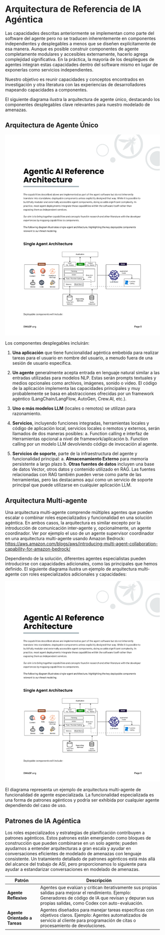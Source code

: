 # Arquitectura de Referencia de IA Agéntica

Las capacidades descritas anteriormente se implementan como parte del software del agente pero no se traducen inherentemente en componentes independientes y desplegables a menos que se diseñen explícitamente de esa manera. Aunque es posible construir componentes de agente completamente modulares y accesibles externamente, hacerlo agrega complejidad significativa. En la práctica, la mayoría de los despliegues de agentes integran estas capacidades dentro del software mismo en lugar de exponerlas como servicios independientes.

Nuestro objetivo es reunir capacidades y conceptos encontrados en investigación y otra literatura con las experiencias de desarrolladores mapeando capacidades a componentes.

El siguiente diagrama ilustra la arquitectura de agente único, destacando los componentes desplegables clave relevantes para nuestro modelado de amenazas.

## Arquitectura de Agente Único

![Arquitectura de Agente Único](images/page_09.png)

Los componentes desplegables incluirán:

1. **Una aplicación** que tiene funcionalidad agéntica embebida para realizar tareas para el usuario en nombre del usuario, a menudo fuera de una sesión de usuario específica.

2. **Un agente** generalmente acepta entrada en lenguaje natural similar a las entradas utilizadas para modelos NLP. Estas serán prompts textuales y medios opcionales como archivos, imágenes, sonido o video. El código de la aplicación implementa las capacidades principales y muy probablemente se basa en abstracciones ofrecidas por un framework agéntico (LangChain/LangFlow, AutoGen, Crew.AI, etc.).

3. **Uno o más modelos LLM** (locales o remotos) se utilizan para razonamiento.

4. **Servicios**, incluyendo funciones integradas, herramientas locales y código de aplicación local, servicios locales o remotos y externos, serán llamados de dos maneras posibles:
   a. Function calling e interfaz de Herramientas opcional a nivel de framework/aplicación
   b. Function calling por un modelo LLM devolviendo código de invocación al agente.

5. **Servicios de soporte**, parte de la infraestructura del agente y funcionalidad principal:
   a. **Almacenamiento Externo** para memoria persistente a largo plazo
   b. **Otras fuentes de datos** incluyen una base de datos Vector, otros datos y contenido utilizado en RAG. Las fuentes relacionadas con RAG también pueden verse como parte de las herramientas, pero las destacamos aquí como un servicio de soporte principal que puede utilizarse en cualquier aplicación LLM.

## Arquitectura Multi-agente

Una arquitectura multi-agente comprende múltiples agentes que pueden escalar o combinar roles especializados y funcionalidad en una solución agéntica. En ambos casos, la arquitectura es similar excepto por la introducción de comunicación inter-agente y, opcionalmente, un agente coordinador. Ver por ejemplo el uso de un agente supervisor coordinador en una arquitectura multi-agente usando Amazon Bedrock:
https://aws.amazon.com/blogs/aws/introducing-multi-agent-collaboration-capability-for-amazon-bedrock/

Dependiendo de la solución, diferentes agentes especialistas pueden introducirse con capacidades adicionales, como las principales que hemos definido. El siguiente diagrama ilustra un ejemplo de arquitectura multi-agente con roles especializados adicionales y capacidades:

![Arquitectura Multi-agente](images/page_09.png)

El diagrama representa un ejemplo de arquitectura multi-agente de funcionalidad de agente especializada. La funcionalidad especializada es una forma de patrones agénticos y podría ser exhibida por cualquier agente dependiendo del caso de uso.

## Patrones de IA Agéntica

Los roles especializados y estrategias de planificación contribuyen a patrones agénticos. Estos patrones están emergiendo como bloques de construcción que pueden combinarse en un solo agente; pueden ayudarnos a entender arquitecturas a gran escala y ayudar en conversaciones eficientes de modelado de amenazas con lenguaje consistente. Un tratamiento detallado de patrones agénticos está más allá del alcance del trabajo de ASI, pero proporcionamos lo siguiente para ayudar a estandarizar conversaciones en modelado de amenazas.

| Patrón | Descripción |
|--------|-------------|
| **Agente Reflexivo** | Agentes que evalúan y critican iterativamente sus propias salidas para mejorar el rendimiento. Ejemplo: Generadores de código de IA que revisan y depuran sus propias salidas, como Codex con auto-evaluación. |
| **Agente Orientado a Tareas** | Agentes diseñados para manejar tareas específicas con objetivos claros. Ejemplo: Agentes automatizados de servicio al cliente para programación de citas o procesamiento de devoluciones. |

